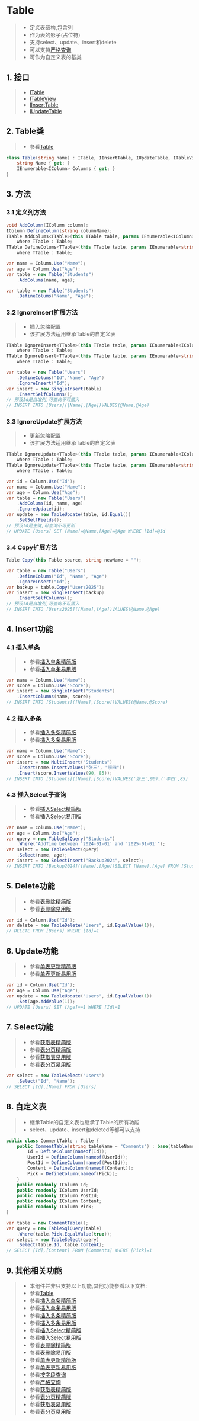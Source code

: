 # Table
>* 定义表结构,包含列
>* 作为表的影子(占位符)
>* 支持select、update、insert和delete
>* 可以支持[严格查询](../../shadow/sqlquery/columnquery.md)
>* 可作为自定义表的基类

## 1. 接口
>* [ITable](xref:ShadowSql.Identifiers.ITable)
>* [ITableView](xref:ShadowSql.Identifiers.ITableView)
>* [IInsertTable](xref:ShadowSql.Identifiers.IInsertTable)
>* [IUpdateTable](xref:ShadowSql.Identifiers.IUpdateTable)

## 2. Table类
>* 参看[Table](xref:ShadowSql.Identifiers.Table)
```csharp
class Table(string name) : ITable, IInsertTable, IUpdateTable, ITableView {
    string Name { get; }
    IEnumerable<IColumn> Columns { get; }
}
```

## 3. 方法
### 3.1 定义列方法
```csharp
void AddColumn(IColumn column);
IColumn DefineColumn(string columnName);
TTable AddColums<TTable>(this TTable table, params IEnumerable<IColumn> columns)
    where TTable : Table;
TTable DefineColums<TTable>(this TTable table, params IEnumerable<string> columns)
    where TTable : Table;
```
```csharp
var name = Column.Use("Name");
var age = Column.Use("Age");
var table = new Table("Students")
    .AddColums(name, age);
```
```csharp
var table = new Table("Students")
    .DefineColums("Name", "Age");
```

### 3.2 IgnoreInsert扩展方法
>* 插入忽略配置
>* 该扩展方法适用继承Table的自定义表
```csharp
TTable IgnoreInsert<TTable>(this TTable table, params IEnumerable<IColumn> columns)
    where TTable : Table;
TTable IgnoreInsert<TTable>(this TTable table, params IEnumerable<string> columns)
    where TTable : Table;
```
```csharp
var table = new Table("Users")
    .DefineColums("Id","Name", "Age")
    .IgnoreInsert("Id");
var insert = new SingleInsert(table)
    .InsertSelfColumns();
// 预设Id是自增列,可查询不可插入
// INSERT INTO [Users]([Name],[Age])VALUES(@Name,@Age)
```

### 3.3 IgnoreUpdate扩展方法
>* 更新忽略配置
>* 该扩展方法适用继承Table的自定义表
```csharp
TTable IgnoreUpdate<TTable>(this TTable table, params IEnumerable<IColumn> columns)
    where TTable : Table;
TTable IgnoreUpdate<TTable>(this TTable table, params IEnumerable<string> columns)
    where TTable : Table;
```
```csharp
var id = Column.Use("Id");
var name = Column.Use("Name");
var age = Column.Use("Age");
var table = new Table("Users")
    .AddColums(id, name, age)
    .IgnoreUpdate(id);
var update = new TableUpdate(table, id.Equal())
    .SetSelfFields();
// 预设Id是主键,可查询不可更新
// UPDATE [Users] SET [Name]=@Name,[Age]=@Age WHERE [Id]=@Id
```

### 3.4 Copy扩展方法
```csharp
Table Copy(this Table source, string newName = "");
```
```csharp
var table = new Table("Users")
    .DefineColums("Id", "Name", "Age")
    .IgnoreInsert("Id");
var backup = table.Copy("Users2025");
var insert = new SingleInsert(backup)
    .InsertSelfColumns();
// 预设Id是自增列,可查询不可插入
// INSERT INTO [Users2025]([Name],[Age])VALUES(@Name,@Age)
```

## 4. Insert功能
### 4.1 插入单条
>* 参看[插入单条精简版](../insert/single.md)
>* 参看[插入单条易用版](../../shadow/insert/single.md)
```csharp
var name = Column.Use("Name");
var score = Column.Use("Score");
var insert = new SingleInsert("Students")
    .InsertColumns(name, score);
// INSERT INTO [Students]([Name],[Score])VALUES(@Name,@Score)
```

### 4.2 插入多条
>* 参看[插入多条精简版](../insert/multi.md)
>* 参看[插入多条易用版](../../shadow/insert/multi.md)
```csharp
var name = Column.Use("Name");
var score = Column.Use("Score");
var insert = new MultiInsert("Students")
    .Insert(name.InsertValues("张三", "李四"))
    .Insert(score.InsertValues(90, 85));
// INSERT INTO [Students]([Name],[Score])VALUES('张三',90),('李四',85)
```

### 4.3 插入Select子查询
>* 参看[插入Select精简版](../insert/select.md)
>* 参看[插入Select易用版](../../shadow/insert/select.md)
```csharp
var name = Column.Use("Name");
var age = Column.Use("Age");
var query = new TableSqlQuery("Students")
    .Where("AddTime between '2024-01-01' and '2025-01-01'");
var select = new TableSelect(query)
    .Select(name, age);
var insert = new SelectInsert("Backup2024", select);
// INSERT INTO [Backup2024]([Name],[Age])SELECT [Name],[Age] FROM [Students] WHERE AddTime between '2024-01-01' and '2025-01-01'
```

## 5. Delete功能
>* 参看[表删除精简版](../delete/table.md)
>* 参看[表删除易用版](../../shadow/delete/table.md)
```csharp
var id = Column.Use("Id");
var delete = new TableDelete("Users", id.EqualValue(1));
// DELETE FROM [Users] WHERE [Id]=1
```

## 6. Update功能
>* 参看[单表更新精简版](../update/table.md)
>* 参看[单表更新易用版](../../shadow/update/table.md)
```csharp
var id = Column.Use("Id");
var age = Column.Use("Age");
var update = new TableUpdate("Users", id.EqualValue(1))
    .Set(age.AddValue(1));
// UPDATE [Users] SET [Age]+=1 WHERE [Id]=1
```

## 7. Select功能
>* 参看[获取表精简版](../select/table.md)
>* 参看[表分页精简版](../select/cursor.md)
>* 参看[获取表易用版](../../shadow/select/table.md)
>* 参看[表分页易用版](../../shadow/select/tablecursor.md)
```csharp
var select = new TableSelect("Users")
    .Select("Id", "Name");
// SELECT [Id],[Name] FROM [Users]
```

## 8. 自定义表
>* 继承Table的自定义表也继承了Table的所有功能
>* select、update、insert和deleted等都可以支持
```csharp
public class CommentTable : Table {
    public CommentTable(string tableName = "Comments") : base(tableName) {
        Id = DefineColumn(nameof(Id));
        UserId = DefineColumn(nameof(UserId));
        PostId = DefineColumn(nameof(PostId));
        Content = DefineColumn(nameof(Content));
        Pick = DefineColumn(nameof(Pick));
    }
    public readonly IColumn Id;
    public readonly IColumn UserId;
    public readonly IColumn PostId;
    public readonly IColumn Content;
    public readonly IColumn Pick;
}
```
```csharp
var table = new CommentTable();
var query = new TableSqlQuery(table)
    .Where(table.Pick.EqualValue(true));
var select = new TableSelect(query)
    .Select(table.Id, table.Content);
// SELECT [Id],[Content] FROM [Comments] WHERE [Pick]=1
```

## 9. 其他相关功能
>* 本组件并非只支持以上功能,其他功能参看以下文档:
>* 参看[Table](xref:ShadowSql.Identifiers.Table)
>* 参看[插入单条精简版](../insert/single.md)
>* 参看[插入单条易用版](../../shadow/insert/single.md)
>* 参看[插入多条精简版](../insert/multi.md)
>* 参看[插入多条易用版](../../shadow/insert/multi.md)
>* 参看[插入Select精简版](../insert/select.md)
>* 参看[插入Select易用版](../../shadow/insert/select.md)
>* 参看[表删除精简版](../delete/table.md)
>* 参看[表删除易用版](../../shadow/delete/table.md)
>* 参看[单表更新精简版](../update/table.md)
>* 参看[单表更新易用版](../../shadow/update/table.md)
>* 参看[按字段查询](../../shadow/sqlquery/fieldquery.md)
>* 参看[严格查询](../../shadow/sqlquery/columnquery.md)
>* 参看[获取表精简版](../select/table.md)
>* 参看[表分页精简版](../select/cursor.md)
>* 参看[获取表易用版](../../shadow/select/table.md)
>* 参看[表分页易用版](../../shadow/select/tablecursor.md)
